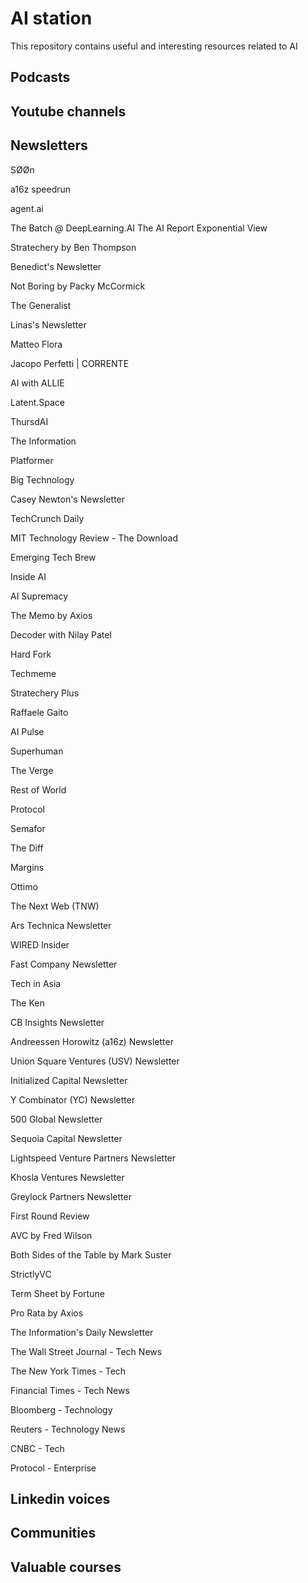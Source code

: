 # AI station
This repository contains useful and interesting resources related to AI

## Podcasts


## Youtube channels

## Newsletters
SØØn

a16z speedrun

agent.ai

The Batch @ DeepLearning.AI
The AI Report
Exponential View

Stratechery by Ben Thompson

Benedict's Newsletter

Not Boring by Packy McCormick

The Generalist

Linas's Newsletter

Matteo Flora

Jacopo Perfetti | CORRENTE

AI with ALLIE

Latent.Space

ThursdAI

The Information

Platformer

Big Technology

Casey Newton's Newsletter

TechCrunch Daily

MIT Technology Review - The Download

Emerging Tech Brew

Inside AI

AI Supremacy

The Memo by Axios

Decoder with Nilay Patel

Hard Fork

Techmeme

Stratechery Plus

Raffaele Gaito

AI Pulse

Superhuman

The Verge

Rest of World

Protocol

Semafor

The Diff

Margins

Ottimo

The Next Web (TNW)

Ars Technica Newsletter

WIRED Insider

Fast Company Newsletter

Tech in Asia

The Ken

CB Insights Newsletter

Andreessen Horowitz (a16z) Newsletter

Union Square Ventures (USV) Newsletter

Initialized Capital Newsletter

Y Combinator (YC) Newsletter

500 Global Newsletter

Sequoia Capital Newsletter

Lightspeed Venture Partners Newsletter

Khosla Ventures Newsletter

Greylock Partners Newsletter

First Round Review

AVC by Fred Wilson

Both Sides of the Table by Mark Suster

StrictlyVC

Term Sheet by Fortune

Pro Rata by Axios

The Information's Daily Newsletter

The Wall Street Journal - Tech News

The New York Times - Tech

Financial Times - Tech News

Bloomberg - Technology

Reuters - Technology News

CNBC - Tech

Protocol - Enterprise

## Linkedin voices

## Communities

## Valuable courses

